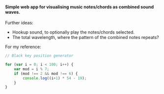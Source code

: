 #### Simple web app for visualising music notes/chords as combined sound waves.


Further ideas:

 - Hookup sound, to optionally play the notes/chords selected.
 - The total wavelength, where the pattern of the combined notes repeats?





For my reference:
```javascript
// Black key position generator

for (var i = 0; i < 100; i++) {
    var mod = i % 7;
    if (mod !== 2 && mod !== 6) {
        console.log((i+1) * 54 - 19);
    }
}
```
